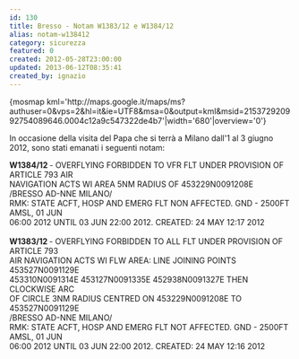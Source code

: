 ```yaml
---
id: 130
title: Bresso - Notam W1383/12 e W1384/12
alias: notam-w138412
category: sicurezza
featured: 0
created: 2012-05-28T23:00:00
updated: 2013-06-12T08:35:41
created_by: ignazio
---
```

<p>
 {mosmap kml='http://maps.google.it/maps/ms?authuser=0&amp;vps=2&amp;hl=it&amp;ie=UTF8&amp;msa=0&amp;output=kml&amp;msid=215372920992754089646.0004c12a9c547322de4b7'|width='680'|overview='0'}
</p>
<p>
</p>
<p>
 In occasione della visita del Papa che si terrà a Milano dall'1 al 3 giugno 2012, sono stati emanati i seguenti notam:
</p>
<p>
 <strong>
  W1384/12
 </strong>
 - OVERFLYING FORBIDDEN TO VFR FLT UNDER PROVISION OF ARTICLE 793 AIR
 <br/>
 NAVIGATION ACTS WI AREA 5NM RADIUS OF 453229N0091208E
 <br/>
 /BRESSO AD-NNE MILANO/
 <br/>
 RMK: STATE ACFT, HOSP AND EMERG FLT NON AFFECTED. GND - 2500FT AMSL, 01 JUN
 <br/>
 06:00 2012 UNTIL 03 JUN 22:00 2012. CREATED: 24 MAY 12:17 2012
 <br/>
 <br/>
 <strong>
  W1383/12
 </strong>
 - OVERFLYING FORBIDDEN TO ALL FLT UNDER PROVISION OF ARTICLE 793
 <br/>
 AIR NAVIGATION ACTS WI FLW AREA: LINE JOINING POINTS 453527N0091129E
 <br/>
 453310N0091314E 453127N0091335E 452938N0091327E THEN CLOCKWISE ARC
 <br/>
 OF CIRCLE 3NM RADIUS CENTRED ON 453229N0091208E TO 453527N0091129E
 <br/>
 /BRESSO AD-NNE MILANO/
 <br/>
 RMK: STATE ACFT, HOSP AND EMERG FLT NOT AFFECTED. GND - 2500FT AMSL, 01 JUN
 <br/>
 06:00 2012 UNTIL 03 JUN 22:00 2012. CREATED: 24 MAY 12:16 2012
</p>
